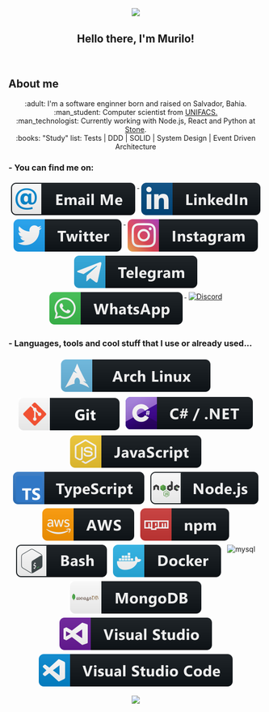 <p align="center">
  <img src='https://avataaars.io/?avatarStyle=Circle&topType=ShortHairShortFlat&accessoriesType=Prescription02&hairColor=BrownDark&facialHairType=Blank&clotheType=Hoodie&clotheColor=Black&eyeType=Default&eyebrowType=Default&mouthType=Smile&skinColor=Light' />
  <h2 align="center">Hello there, I'm Murilo!</h1>
</p>

<br />

## About me
<p align="center">
  :adult: I'm a software enginner born and raised on Salvador, Bahia. <br />
  :man_student: Computer scientist from <a href="https://www.unifacs.br/" title="UNIFACS">UNIFACS.</a> <br />
  :man_technologist: Currently working with Node.js, React and Python at <a href="https://www.stone.com.br/" title="Stone">Stone</a>.<br />
  :books: "Study" list: Tests | DDD | SOLID | System Design | Event Driven Architecture
</p>


### - You can find me on:
<p align="center">
  <a href="mailto:murilo@muriloandrade.dev" title="murilo@muriloandrade.dev">
    <img src="https://raw.githubusercontent.com/MikeCodesDotNET/ColoredBadges/master/svg/social/email_me.svg" alt="murilo@muriloandrade.dev" style="vertical-align:top; margin:4px">
  </a>
  <a href="https://www.linkedin.com/in/murilo--andrade/" target="_blank" title="Linkedin">
    <img src="https://raw.githubusercontent.com/MikeCodesDotNET/ColoredBadges/master/svg/social/linkedin.svg" alt="Linkedin" style="vertical-align:top; margin:4px">
  </a>
  <a href="https://twitter.com/andrademuriilo" target="_blank" title="Twitter">
    <img src="https://raw.githubusercontent.com/MikeCodesDotNET/ColoredBadges/master/svg/social/twitter.svg" alt="Twitter" style="vertical-align:top; margin:4px">
  </a>
  <a href="https://instagram.com/murilo.dev" target="_blank" title="Instagram">
    <img src="https://raw.githubusercontent.com/MikeCodesDotNET/ColoredBadges/master/svg/social/instagram.svg" alt="Instagram" style="vertical-align:top; margin:4px">
  </a>
  <a href="https://t.me/muriloandrade" target="_blank" title="Telegram">
    <img src="https://raw.githubusercontent.com/MikeCodesDotNET/ColoredBadges/master/svg/social/telegram.svg" alt="Telegram" style="vertical-align:top; margin:4px">
  </a>
  <a href="https://api.whatsapp.com/send?phone=5571993239472&text=Hello!" target="_blank" title="WhatsApp">
    <img src="https://raw.githubusercontent.com/MikeCodesDotNET/ColoredBadges/master/svg/social/whatsapp.svg" alt="WhatsApp" style="vertical-align:top; margin:4px">
  </a>
  <a href="https://discord.com/users/361949725613883392" target="_blank" title="Discord">
    <img src="https://raw.githubusercontent.com/fenix-hub/ColoredBadges/master/svg/social/discord.svg" alt="Discord" style="vertical-align:top; margin:4px">
  </a>
</p>

### - Languages, tools and cool stuff that I use or already used...

<p align="center">
  <!-- For more icons please follow  https://github.com/MikeCodesDotNET/ColoredBadges -->
  <img src="https://raw.githubusercontent.com/PoorPocketsMcNewHold/PoorPocketsMcNewHold/master/svg/devices/archlinux.svg" title="Arch Linux" alt="arch_linux" style="vertical-align:top; margin:6px 4px">
  <img src="https://raw.githubusercontent.com/MikeCodesDotNET/ColoredBadges/5bffd4d642c18efdc535293f81fb8452d8f2445e/svg/dev/tools/git.svg" title="Git" alt="git" style="vertical-align:top; margin:6px 4px">
  <img src="https://raw.githubusercontent.com/MikeCodesDotNET/ColoredBadges/master/svg/dev/languages/csharp_dotnet.svg" title="C#/.NET" alt="csharp_dotnet" style="vertical-align:top; margin:4px">
  <img src="https://raw.githubusercontent.com/MikeCodesDotNET/ColoredBadges/master/svg/dev/languages/js.svg" title="Javascript" alt="javascript" style="vertical-align:top; margin:4px">
  <img src="https://raw.githubusercontent.com/MikeCodesDotNET/ColoredBadges/5bffd4d642c18efdc535293f81fb8452d8f2445e/svg/dev/languages/typescript.svg" title="Typescript" alt="typescript" style="vertical-align:top; margin:4px">
  <img src="https://raw.githubusercontent.com/MikeCodesDotNET/ColoredBadges/master/svg/dev/frameworks/nodejs.svg" title="Node.js" alt="nodejs" style="vertical-align:top; margin:4px">
  <img src="https://raw.githubusercontent.com/MikeCodesDotNET/ColoredBadges/master/svg/dev/services/aws.svg" title="AWS" alt="aws" style="vertical-align:top; margin:4px">
  <img src="https://raw.githubusercontent.com/MikeCodesDotNET/ColoredBadges/master/svg/dev/services/npm.svg" title="npm" alt="npm" style="vertical-align:top; margin:4px">
  <img src="https://raw.githubusercontent.com/MikeCodesDotNET/ColoredBadges/master/svg/dev/tools/bash.svg" title="bash" alt="bash" style="vertical-align:top; margin:4px">
  <img src="https://raw.githubusercontent.com/MikeCodesDotNET/ColoredBadges/master/svg/dev/tools/docker.svg" title="docker" alt="docker" style="vertical-align:top; margin:4px">
  <img src="https://raw.githubusercontent.com/fenix-hub/ColoredBadges/master/svg/dev/frameworks/mysql.svg" title="MySQL" alt="mysql" style="vertical-align:top; margin:4px">
  <img src="https://raw.githubusercontent.com/MikeCodesDotNET/ColoredBadges/5bffd4d642c18efdc535293f81fb8452d8f2445e/svg/dev/languages/mongodb.svg" title="MongoDB" alt="mongodb" style="vertical-align:top; margin:4px">
  <img src="https://raw.githubusercontent.com/MikeCodesDotNET/ColoredBadges/master/svg/dev/tools/visualstudio.svg" title="Visual Studio" alt="visual_studio" style="vertical-align:top; margin:4px">
  <img src="https://raw.githubusercontent.com/MikeCodesDotNET/ColoredBadges/master/svg/dev/tools/visualstudio_code.svg" title="Visual Studio Code" alt="vscode" style="vertical-align:top; margin:4px">
</p>

<p align="center" >
  <a target="_blank" href="https://github.com/anuraghazra/github-readme-stats"> 
    <img src="https://github-readme-stats.vercel.app/api?username=muriiloandrade&show_icons=true&theme=nord&count_private=true"/>
  </a>
</p>
